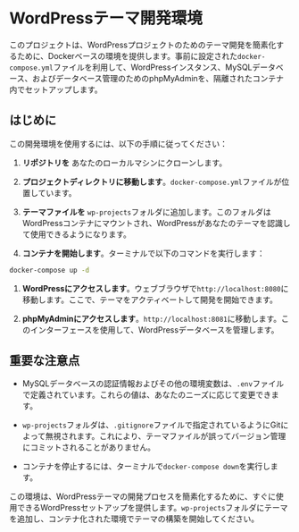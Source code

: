 # WordPressテーマ開発環境

このプロジェクトは、WordPressプロジェクトのためのテーマ開発を簡素化するために、Dockerベースの環境を提供します。事前に設定された`docker-compose.yml`ファイルを利用して、WordPressインスタンス、MySQLデータベース、およびデータベース管理のためのphpMyAdminを、隔離されたコンテナ内でセットアップします。

## はじめに

この開発環境を使用するには、以下の手順に従ってください：

1. **リポジトリを** あなたのローカルマシンにクローンします。

2. **プロジェクトディレクトリに移動します**。`docker-compose.yml`ファイルが位置しています。

3. **テーマファイルを** `wp-projects`フォルダに追加します。このフォルダはWordPressコンテナにマウントされ、WordPressがあなたのテーマを認識して使用できるようになります。

4. **コンテナを開始します**。ターミナルで以下のコマンドを実行します：

```sh
docker-compose up -d
```

1. **WordPressにアクセスします**。ウェブブラウザで`http://localhost:8080`に移動します。ここで、テーマをアクティベートして開発を開始できます。

2. **phpMyAdminにアクセスします**。`http://localhost:8081`に移動します。このインターフェースを使用して、WordPressデータベースを管理します。

## 重要な注意点

- MySQLデータベースの認証情報およびその他の環境変数は、`.env`ファイルで定義されています。これらの値は、あなたのニーズに応じて変更できます。

- `wp-projects`フォルダは、`.gitignore`ファイルで指定されているようにGitによって無視されます。これにより、テーマファイルが誤ってバージョン管理にコミットされることがありません。

- コンテナを停止するには、ターミナルで`docker-compose down`を実行します。

この環境は、WordPressテーマの開発プロセスを簡素化するために、すぐに使用できるWordPressセットアップを提供します。`wp-projects`フォルダにテーマを追加し、コンテナ化された環境でテーマの構築を開始してください。
